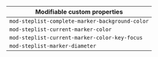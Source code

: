 | Modifiable custom properties                    |
| ----------------------------------------------- |
| `mod-steplist-complete-marker-background-color` |
| `mod-steplist-current-marker-color`             |
| `mod-steplist-current-marker-color-key-focus`   |
| `mod-steplist-marker-diameter`                  |
